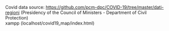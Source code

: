 Covid data source: https://github.com/pcm-dpc/COVID-19/tree/master/dati-regioni (Presidency of the Council of Ministers - Department of Civil Protection)   
xampp (localhost/covid19_map/index.html)
